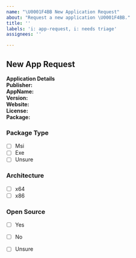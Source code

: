 ```yaml
---
name: "\U0001F4BB New Application Request"
about: "Request a new application \U0001F4BB."
title: ''
labels: 'i: app-request, i: needs triage'
assignees: ''

---
```


<!-- Set title to: [App, New] Publisher.ApplicationName -->

## New App Request

**Application Details**  
**Publisher:**  <!-- Replace with publisher -->   
**AppName:**  <!-- Replace with application name -->  
**Version:**  <!-- Replace with latest version -->  
**Website:**  <!-- Replace with app homepage -->  
**License:**  <!-- Replace with license type (if known) -->  
**Package:**  

### Package Type
<!-- put 'x' between square brackets of choice/s -->
- [ ] Msi 
- [ ] Exe
- [ ] Unsure

### Architecture
<!-- put 'x' between square brackets of choice/s -->
- [ ] x64
- [ ] x86

### Open Source
<!-- put 'x' between square brackets of choice/s -->
- [ ] Yes
- [ ] No
- [ ] Unsure

